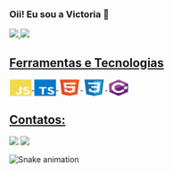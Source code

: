 ### Oii! Eu sou a Victoria 👋

<div>
<a href="https://github.com/civtoria">
<img height="180em" src="https://github-readme-stats.vercel.app/api/top-langs/?username=civtoria&layout=compact&langs_count=7&theme=dracula"/>
<img height="180em" src="https://github-readme-stats.vercel.app/api?username=civtoria&show_icons=true&theme=dracula&count_private=true"/>
</div>

## Ferramentas e Tecnologias
<div style="display: inline_block">
  <img align="center" alt="js" height="30" width="40" src="https://raw.githubusercontent.com/devicons/devicon/master/icons/javascript/javascript-plain.svg">
  <img align="center" alt="ts" height="30" width="40" src="https://raw.githubusercontent.com/devicons/devicon/master/icons/typescript/typescript-plain.svg">
  <img align="center" alt="html" height="30" width="40" src="https://raw.githubusercontent.com/devicons/devicon/master/icons/html5/html5-original.svg">
  <img align="center" alt="css" height="30" width="40" src="https://raw.githubusercontent.com/devicons/devicon/master/icons/css3/css3-original.svg">
  <img align="center" alt="csharp" height="30" width="40" src="https://raw.githubusercontent.com/devicons/devicon/master/icons/csharp/csharp-original.svg">
</div>

## Contatos:

<div>
<a href = "mailto:victoriaferreiraslv@gmail.com"><img src="https://img.shields.io/badge/Gmail-D14836?style=for-the-badge&logo=gmail&logoColor=white" target="_blank"></a>
<a href="https://www.linkedin.com/in/civtoria" target="_blank"><img src="https://img.shields.io/badge/-LinkedIn-%230077B5?style=for-the-badge&logo=linkedin&logoColor=white" target="_blank"></a>   
</div>

![Snake animation](https://github.com/civtoria/civtoria/blob/output/github-contribution-grid-snake.svg)
